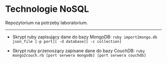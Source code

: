 Technologie NoSQL
=================

Repozytorium na potrzeby laboratorium.

---------------------

* Skrypt ruby zapisujący dane do bazy MongoDB:
`ruby import2mongo.db json_file [-p port][ -d database][ -c collection]`

* Skrypt ruby przenoszący zapisane dane do bazy CouchDB:
`ruby mongo2couch.rb [port serwera mongodb] [port serwera couchdb]`
